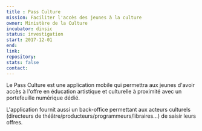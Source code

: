```yaml
---
title : Pass Culture
mission: Faciliter l'accès des jeunes à la culture
owner: Ministère de la Culture
incubator: dinsic
status: investigation
start: 2017-12-01
end:
link:
repository:
stats: false
contact:
---
```

Le Pass Culture est une application mobile qui permettra aux jeunes d'avoir accès à l'offre en éducation artistique et culturelle à proximité avec un portefeuille numérique dédié.

L'application fournit aussi un back-office permettant aux acteurs culturels (directeurs de théâtre/producteurs/programmeurs/libraires…) de saisir leurs offres.
